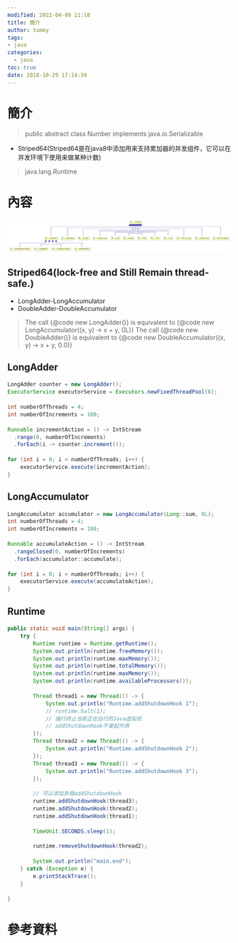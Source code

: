 ```yaml
---
modified: 2022-04-09 11:18
title: 簡介
author: tommy
tags:
- java
categories:
  - java
toc: true
date: 2018-10-29 17:14:59
---
```


# 簡介

> public abstract class Number implements java.io.Serializable
  - Striped64(Striped64是在java8中添加用来支持累加器的并发组件，它可以在并发环境下使用来做某种计数)
> java.lang.Runtime

<!--more-->
# 內容

![Number](../images/20181029172909.png)


## Striped64(lock-free and Still Remain thread-safe.)
- LongAdder-LongAccumulator
- DoubleAdder-DoubleAccumulator


> The call {@code new LongAdder()} is equivalent to {@code new LongAccumulator((x, y) -> x + y, 0L)}
> The call {@code new DoubleAdder()} is equivalent to {@code new DoubleAccumulator((x, y) -> x + y, 0.0)}


## LongAdder
```java
LongAdder counter = new LongAdder();
ExecutorService executorService = Executors.newFixedThreadPool(8);
 
int numberOfThreads = 4;
int numberOfIncrements = 100;
 
Runnable incrementAction = () -> IntStream
  .range(0, numberOfIncrements)
  .forEach(i -> counter.increment());
 
for (int i = 0; i < numberOfThreads; i++) {
    executorService.execute(incrementAction);
}
```

## LongAccumulator
```java
LongAccumulator accumulator = new LongAccumulator(Long::sum, 0L);
int numberOfThreads = 4;
int numberOfIncrements = 100;
 
Runnable accumulateAction = () -> IntStream
  .rangeClosed(0, numberOfIncrements)
  .forEach(accumulator::accumulate);
 
for (int i = 0; i < numberOfThreads; i++) {
    executorService.execute(accumulateAction);
}


```


## Runtime

```java
public static void main(String[] args) {
	try {
		Runtime runtime = Runtime.getRuntime();
		System.out.println(runtime.freeMemory());
		System.out.println(runtime.maxMemory());
		System.out.println(runtime.totalMemory());
		System.out.println(runtime.maxMemory());
		System.out.println(runtime.availableProcessors());

		Thread thread1 = new Thread(() -> {
			System.out.println("Runtime.addShutdownHook 1");
			// runtime.halt(1);
			// 强行终止当前正在运行的Java虚拟机
			// addShutdownHook不會起作用
		});
		Thread thread2 = new Thread(() -> {
			System.out.println("Runtime.addShutdownHook 2");
		});
		Thread thread3 = new Thread(() -> {
			System.out.println("Runtime.addShutdownHook 3");
		});

		// 可以添加多個addShutdownHook
		runtime.addShutdownHook(thread3);
		runtime.addShutdownHook(thread2);
		runtime.addShutdownHook(thread1);

		TimeUnit.SECONDS.sleep(1);

		runtime.removeShutdownHook(thread2);

		System.out.println("main.end");
	} catch (Exception e) {
		e.printStackTrace();
	}

}
```

# 參考資料



